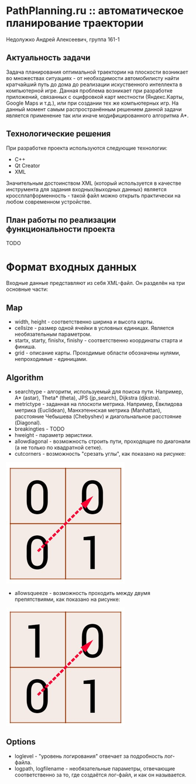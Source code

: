 # PathPlanning.ru :: автоматическое планирование траектории
Недолужко Андрей Алексеевич, группа 161-1

## Актуальность задачи
Задача планирования оптимальной траектории на плоскости возникает во множествах ситуациях - от необходимости автомобилисту найти кратчайший путь до дома до реализации искуственного интеллекта в компьютерной игре. Данная проблема возникает при разработке приложений, связанных с оцифровкой карт местности (Яндекс.Карты, Google Maps и т.д.), или при создании тех же компьютерных игр. На данный момент самым распространённым решением данной задачи является применение так или иначе модифицированного алгоритма А*.

## Технологические решения
При разработке проекта используются следующие технологии:

- C++
- Qt Creator
- XML

Значительным достоинством XML (который используется в качестве инструмента для задания входных/выходных данных) является кроссплатформенность - такой файл можно открыть практически на любом современном устройстве. 

## План работы по реализации функциональности проекта 
TODO

# Формат входных данных
Входные данные представляют из себя XML-файл. Он разделён на три основные части:

## Map

- width, height - соответственно ширина и высота карты.
- cellsize - размер одной ячейки в условных единицах. Является необязательным параметром.
- startx, starty, finishx, finishy - соответственно координаты старта и финиша.
- grid - описание карты. Проходимые области обозначены нулями, непроходимые - единицами.

## Algorithm

- searchtype - алгоритм, используемый для поиска пути. Например, A* (astar), Theta* (theta), JPS (jp_search), Dijkstra (djkstra).
- metrictype - заданная на плоскоти метрика. Например, Евклидова метрика (Euclidean), Манхэтеннская метрика (Manhattan), расстояние Чебышева (Chebyshev) и диагольнальное расстояние (Diagonal).
- breakingties - TODO
- hweight - параметр эвристики.
- allowdiagonal - возможность строить пути, проходящие по диагонали (а не только по квадратной сетке).
- cutcorners - возможность "срезать углы", как показано на рисунке:

![Alt text](/images/corner.jpg)

- allowsqueeze - возможность проходить между двумя препятствиями, как показано на рисунке:

![Alt text](/images/squeze.jpg)

## Options

- loglevel - "уровень логирования" отвечает за подробность лог-файла.
- logpath, logfilename - необязательные параметры, отвечающие соответственно за то, где создаётся лог-файл, и как он называется.
